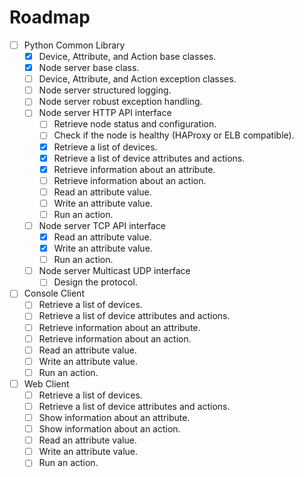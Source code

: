 # Roadmap

- [ ] Python Common Library
  - [x] Device, Attribute, and Action base classes.
  - [x] Node server base class.
  - [ ] Device, Attribute, and Action exception classes.
  - [ ] Node server structured logging.
  - [ ] Node server robust exception handling.
  - [ ] Node server HTTP API interface
    - [ ] Retrieve node status and configuration.
    - [ ] Check if the node is healthy (HAProxy or ELB compatible).
    - [x] Retrieve a list of devices.
    - [x] Retrieve a list of device attributes and actions.
    - [x] Retrieve information about an attribute.
    - [ ] Retrieve information about an action.
    - [ ] Read an attribute value.
    - [ ] Write an attribute value.
    - [ ] Run an action.
  - [ ] Node server TCP API interface
    - [x] Read an attribute value.
    - [x] Write an attribute value.
    - [ ] Run an action.
  - [ ] Node server Multicast UDP interface
    - [ ] Design the protocol.
- [ ] Console Client
  - [ ] Retrieve a list of devices.
  - [ ] Retrieve a list of device attributes and actions.
  - [ ] Retrieve information about an attribute.
  - [ ] Retrieve information about an action.
  - [ ] Read an attribute value.
  - [ ] Write an attribute value.
  - [ ] Run an action.
- [ ] Web Client
  - [ ] Retrieve a list of devices.
  - [ ] Retrieve a list of device attributes and actions.
  - [ ] Show information about an attribute.
  - [ ] Show information about an action.
  - [ ] Read an attribute value.
  - [ ] Write an attribute value.
  - [ ] Run an action.
